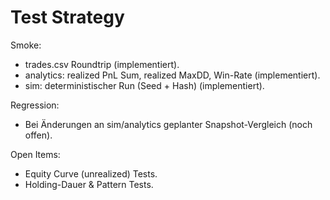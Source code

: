 # Test Strategy

Smoke:
- trades.csv Roundtrip (implementiert).
- analytics: realized PnL Sum, realized MaxDD, Win-Rate (implementiert).
- sim: deterministischer Run (Seed + Hash) (implementiert).

Regression:
- Bei Änderungen an sim/analytics geplanter Snapshot-Vergleich (noch offen).

Open Items:
- Equity Curve (unrealized) Tests.
- Holding-Dauer & Pattern Tests.
